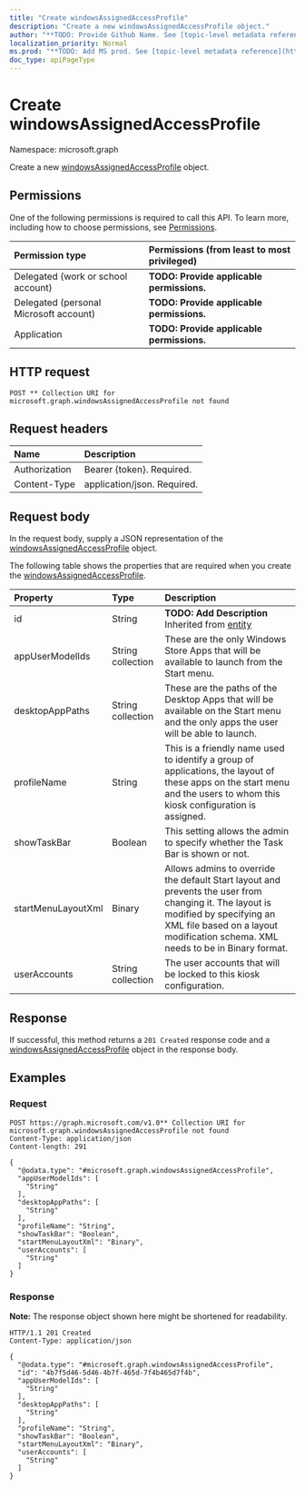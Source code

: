 ```yaml
---
title: "Create windowsAssignedAccessProfile"
description: "Create a new windowsAssignedAccessProfile object."
author: "**TODO: Provide Github Name. See [topic-level metadata reference](https://msgo.azurewebsites.net/add/document/guidelines/metadata.html#topic-level-metadata)**"
localization_priority: Normal
ms.prod: "**TODO: Add MS prod. See [topic-level metadata reference](https://msgo.azurewebsites.net/add/document/guidelines/metadata.html#topic-level-metadata)**"
doc_type: apiPageType
---
```


# Create windowsAssignedAccessProfile
Namespace: microsoft.graph



Create a new [windowsAssignedAccessProfile](../resources/windowsassignedaccessprofile.md) object.

## Permissions
One of the following permissions is required to call this API. To learn more, including how to choose permissions, see [Permissions](/graph/permissions-reference).

|Permission type|Permissions (from least to most privileged)|
|:---|:---|
|Delegated (work or school account)|**TODO: Provide applicable permissions.**|
|Delegated (personal Microsoft account)|**TODO: Provide applicable permissions.**|
|Application|**TODO: Provide applicable permissions.**|

## HTTP request

<!-- {
  "blockType": "ignored"
}
-->
``` http
POST ** Collection URI for microsoft.graph.windowsAssignedAccessProfile not found
```

## Request headers
|Name|Description|
|:---|:---|
|Authorization|Bearer {token}. Required.|
|Content-Type|application/json. Required.|

## Request body
In the request body, supply a JSON representation of the [windowsAssignedAccessProfile](../resources/windowsassignedaccessprofile.md) object.

The following table shows the properties that are required when you create the [windowsAssignedAccessProfile](../resources/windowsassignedaccessprofile.md).

|Property|Type|Description|
|:---|:---|:---|
|id|String|**TODO: Add Description** Inherited from [entity](../resources/entity.md)|
|appUserModelIds|String collection|These are the only Windows Store Apps that will be available to launch from the Start menu.|
|desktopAppPaths|String collection|These are the paths of the Desktop Apps that will be available on the Start menu and the only apps the user will be able to launch.|
|profileName|String|This is a friendly name used to identify a group of applications, the layout of these apps on the start menu and the users to whom this kiosk configuration is assigned.|
|showTaskBar|Boolean|This setting allows the admin to specify whether the Task Bar is shown or not.|
|startMenuLayoutXml|Binary|Allows admins to override the default Start layout and prevents the user from changing it. The layout is modified by specifying an XML file based on a layout modification schema. XML needs to be in Binary format.|
|userAccounts|String collection|The user accounts that will be locked to this kiosk configuration.|



## Response

If successful, this method returns a `201 Created` response code and a [windowsAssignedAccessProfile](../resources/windowsassignedaccessprofile.md) object in the response body.

## Examples

### Request
<!-- {
  "blockType": "request",
  "name": "create_windowsassignedaccessprofile_from_"
}
-->
``` http
POST https://graph.microsoft.com/v1.0** Collection URI for microsoft.graph.windowsAssignedAccessProfile not found
Content-Type: application/json
Content-length: 291

{
  "@odata.type": "#microsoft.graph.windowsAssignedAccessProfile",
  "appUserModelIds": [
    "String"
  ],
  "desktopAppPaths": [
    "String"
  ],
  "profileName": "String",
  "showTaskBar": "Boolean",
  "startMenuLayoutXml": "Binary",
  "userAccounts": [
    "String"
  ]
}
```


### Response
**Note:** The response object shown here might be shortened for readability.
<!-- {
  "blockType": "response",
  "truncated": true,
  "@odata.type": "microsoft.graph.windowsAssignedAccessProfile"
}
-->
``` http
HTTP/1.1 201 Created
Content-Type: application/json

{
  "@odata.type": "#microsoft.graph.windowsAssignedAccessProfile",
  "id": "4b7f5d46-5d46-4b7f-465d-7f4b465d7f4b",
  "appUserModelIds": [
    "String"
  ],
  "desktopAppPaths": [
    "String"
  ],
  "profileName": "String",
  "showTaskBar": "Boolean",
  "startMenuLayoutXml": "Binary",
  "userAccounts": [
    "String"
  ]
}
```

